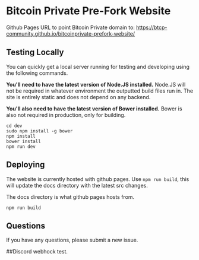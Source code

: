 # Bitcoin Private Pre-Fork Website

Github Pages URL to point Bitcoin Private domain to: <a href="https://btcp-community.github.io/bitcoinprivate-prefork-website/">https://btcp-community.github.io/bitcoinprivate-prefork-website/</a>

## Testing Locally

You can quickly get a local server running for testing and developing using the following commands.

**You'll need to have the latest version of Node.JS installed.** Node.JS will not be required in whatever environment the outputted build files run in. The site is entirely static and does not depend on any backend.

**You'll also need to have the latest version of Bower installed.** Bower is also not required in production, only for building.

```
cd dev
sudo npm install -g bower
npm install
bower install
npm run dev
```

## Deploying

The website is currently hosted with github pages. Use `npm run build`, this will update the docs directory with the latest src changes.

The docs directory is what github pages hosts from.

```
npm run build
```

## Questions

If you have any questions, please submit a new issue.

##Discord webhock test. 
